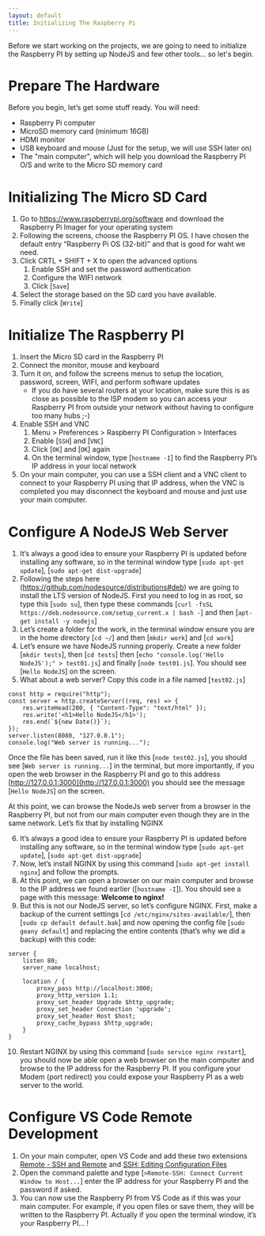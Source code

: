 ```yaml
---
layout: default
title: Initializing The Raspberry Pi
---
```


Before we start working on the projects, we are going to need to initialize the Raspberry PI by setting up NodeJS and few other tools... so let's begin.

# Prepare The Hardware

Before you begin, let’s get some stuff ready. You will need:

- Raspberry Pi computer
- MicroSD memory card (minimum 16GB)
- HDMI monitor
- USB keyboard and mouse (Just for the setup, we will use SSH later on)
- The "main computer", which will help you download the Raspberry PI O/S and write to the Micro SD memory card

# Initializing The Micro SD Card

1.  Go to https://www.raspberrypi.org/software and download the Raspberry Pi Imager for your operating system
2.  Following the screens, choose the Raspberry PI OS. I have chosen the default entry “Raspberry Pi OS (32-bit)” and that is good for waht we need.
3.  Click CRTL + SHIFT + X to open the advanced options
    1. Enable SSH and set the password authentication
    2. Configure the WIFI network
    3. Click [`Save`]
4.  Select the storage based on the SD card you have available.
5.  Finally click [`Write`]

# Initialize The Raspberry PI

1. Insert the Micro SD card in the Raspberry PI
2. Connect the monitor, mouse and keyboard
3. Turn it on, and follow the screens menus to setup the location, password, screen, WIFI, and perform software updates
   - If you do have several routers at your location, make sure this is as close as possible to the ISP modem so you can access your Raspberry PI from outside your network without having to configure too many hubs ;-)
4. Enable SSH and VNC
   1. Menu > Preferences > Raspberry PI Configuration > Interfaces
   2. Enable [`SSH`] and [`VNC`]
   3. Click [`OK`] and [`OK`] again
   4. On the terminal window, type [`hostname -I`] to find the Raspberry PI’s IP address in your local network
5. On your main computer, you can use a SSH client and a VNC client to connect to your Raspberry PI using that IP address, when the VNC is completed you may disconnect the keyboard and mouse and just use your main computer.

# Configure A NodeJS Web Server

1. It’s always a good idea to ensure your Raspberry PI is updated before installing any software, so in the terminal window type [`sudo apt-get update`], [`sudo apt-get dist-upgrade`]
2. Following the steps here (https://github.com/nodesource/distributions#deb) we are going to install the LTS version of NodeJS. First you need to log in as root, so type this [`sudo su`], then type these commands [`curl -fsSL https://deb.nodesource.com/setup_current.x | bash -`] and then [`apt-get install -y nodejs`]
3. Let’s create a folder for the work, in the terminal window ensure you are in the home directory [`cd ~/`] and then [`mkdir work`] and [`cd work`]
4. Let’s ensure we have NodeJS running properly. Create a new folder [`mkdir tests`], then [`cd tests`] then [`echo "console.log('Hello NodeJS');" > test01.js`] and finally [`node test01.js`]. You should see [`Hello NodeJS`] on the screen.
5. What about a web server? Copy this code in a file named [`test02.js`]

```
const http = require("http");
const server = http.createServer((req, res) => {
    res.writeHead(200, { "Content-Type": "text/html" });
    res.write('<h1>Hello NodeJS</h1>');
    res.end(`${new Date()}`);
});
server.listen(8080, "127.0.0.1");
console.log("Web server is running...");
```

Once the file has been saved, run it like this [`node test02.js`], you should see [`Web server is running...`] in the terminal, but more importantly, if you open the web browser in the Raspberry PI and go to this address [http://127.0.0.1:3000](http://127.0.0.1:3000) you should see the message [`Hello NodeJS`] on the screen.

At this point, we can browse the NodeJs web server from a browser in the Raspberry PI, but not from our main computer even though they are in the same network. Let’s fix that by installing NGINX

6. It’s always a good idea to ensure your Raspberry PI is updated before installing any software, so in the terminal window type [`sudo apt-get update`], [`sudo apt-get dist-upgrade`]
7. Now, let’s install NGINX by using this command [`sudo apt-get install nginx`] and follow the prompts.
8. At this point, we can open a browser on our main computer and browse to the IP address we found earlier ([`hostname -I`]). You should see a page with this message: **Welcome to nginx!**
9. But this is not our NodeJS server, so let’s configure NGINX. First, make a backup of the current settings [`cd /etc/nginx/sites-available/`], then [`sudo cp default default.bak`] and now opening the config file [`sudo geany default`] and replacing the entire contents (that’s why we did a backup) with this code:

```
server {
    listen 80;
    server_name localhost;

    location / {
        proxy_pass http://localhost:3000;
        proxy_http_version 1.1;
        proxy_set_header Upgrade $http_upgrade;
        proxy_set_header Connection 'upgrade';
        proxy_set_header Host $host;
        proxy_cache_bypass $http_upgrade;
    }
}
```

10. Restart NGINX by using this command [`sudo service nginx restart`], you should now be able open a web browser on the main computer and browse to the IP address for the Raspberry PI. If you configure your Modem (port redirect) you could expose your Raspberry PI as a web server to the world.

# Configure VS Code Remote Development

1. On your main computer, open VS Code and add these two extensions [Remote - SSH and Remote](https://marketplace.visualstudio.com/items?itemName=ms-vscode-remote.remote-ssh) and [SSH: Editing Configuration Files](https://marketplace.visualstudio.com/items?itemName=ms-vscode-remote.remote-ssh-edit)
2. Open the command palette and type [`>Remote-SSH: Connect Current Window to Host...`] enter the IP address for your Raspberry PI and the password if asked.
3. You can now use the Raspberry PI from VS Code as if this was your main computer. For example, if you open files or save them, they will be written to the Raspberry PI. Actually if you open the terminal window, it’s your Raspberry PI... !
